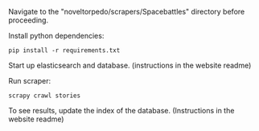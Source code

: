 Navigate to the "noveltorpedo/scrapers/Spacebattles" directory
before proceeding.

Install python dependencies:
```
pip install -r requirements.txt
```

Start up elasticsearch and database. (instructions in the website readme)

Run scraper:
```
scrapy crawl stories
```


To see results, update the index of the database. (Instructions in the website readme)
